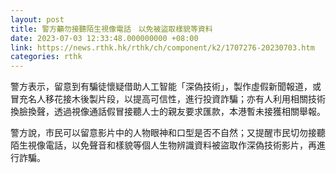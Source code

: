```yaml
---
layout: post
title: 警方籲勿接聽陌生視像電話　以免被盜取樣貌等資料
date: 2023-07-03 12:33:48.000000000 +08:00
link: https://news.rthk.hk/rthk/ch/component/k2/1707276-20230703.htm
categories: rthk
---
```


警方表示，留意到有騙徒懷疑借助人工智能「深偽技術」，製作虛假新聞報道，或冒充名人移花接木後製片段，以提高可信性，進行投資詐騙；亦有人利用相關技術換臉換聲，透過視像通話假冒接聽人士的親友要求匯款，本港暫未接獲相關舉報。

警方說，市民可以留意影片中的人物眼神和口型是否不自然；又提醒市民切勿接聽陌生視像電話，以免聲音和樣貌等個人生物辨識資料被盜取作深偽技術影片，再進行詐騙。
